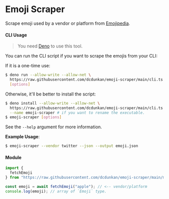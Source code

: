 # Emoji Scraper

Scrape emoji used by a vendor or platform from [Emojipedia](https://emojipedia.org).

#### CLI Usage

> You need [Deno](https://deno.land) to use this tool.

You can run the CLI script if you want to scrape the emojis from your CLI:

If it is a one-time use:

```bash
$ deno run --allow-write --allow-net \
  https://raw.githubusercontent.com/dcdunkan/emoji-scraper/main/cli.ts \
  [options]
```

Otherwise, it'll be better to install the script:

```bash
$ deno install --allow-write --allow-net \
  https://raw.githubusercontent.com/dcdunkan/emoji-scraper/main/cli.ts \
  --name emoji-scraper # if you want to rename the executable.
$ emoji-scraper [options]
```

See the `--help` argument for more information.

**Example Usage**:

```bash
$ emoji-scraper --vendor twitter --json --output emoji.json
```

#### Module

```ts
import {
  fetchEmoji
} from "https://raw.githubusercontent.com/dcdunkan/emoji-scraper/main/mod.ts";

const emoji = await fetchEmoji("apple"); // <-- vendor/platform
console.log(emoji); // array of `Emoji` type.
```
